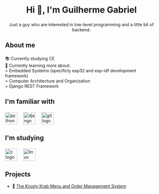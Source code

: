 <h1 align="center">Hi 👋, I'm Guilherme Gabriel</h1>

###

<p align="center">Just a guy who are interested in low-level programming and a little bit of backend.</p>

###

<h2 align="left">About me</h2>

###

<p align="left">📚 Currently studying CE <br>🎯 Currently learning more about:<br>> Embedded Systems (specificly esp32 and esp-idf development framework)<br>> Computer Architecture and Organization<br>> Django REST Framework</p>

###

<h2 align="left">I'm familiar with</h2>

###

<div align="left">
  <img src="https://cdn.jsdelivr.net/gh/devicons/devicon/icons/python/python-original.svg" height="40" alt="python logo"  />
  <img width="12" />
  <img src="https://cdn.jsdelivr.net/gh/devicons/devicon/icons/django/django-plain.svg" height="40" alt="django logo"  />
  <img width="12" />
  <img src="https://cdn.simpleicons.org/git/F05032" height="40" alt="git logo"  />
</div>

###

<h2 align="left">I'm studying</h2>

###

<div align="left">
  <img src="https://cdn.jsdelivr.net/gh/devicons/devicon/icons/c/c-original.svg" height="40" alt="c logo"  />
  <img width="12" />
  <img src="https://cdn.jsdelivr.net/gh/devicons/devicon/icons/linux/linux-original.svg" height="40" alt="linux logo"  />
</div>

###

<h2 align="left">Projects</h2>

- 🍔 [The Krusty Krab Menu and Order Management System](https://github.com/OGuilhermeGabriel/the-krusty-krab)


###

